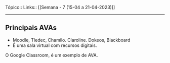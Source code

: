 Tópico::
Links:: [[Semana - 7 (15-04 a 21-04-2023)]]

---

## Principais AVAs

- Moodle, Tledec, Chamilo. Claroline. Dokeos, Blackboard
- É uma sala virtual com recursos digitais.

O Google Classroom, é um exemplo de AVA.



